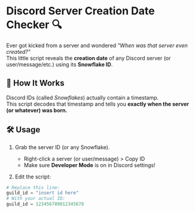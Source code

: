 # Discord Server Creation Date Checker 🔍

Ever got kicked from a server and wondered *"When was that server even created?"*  
This little script reveals the **creation date** of any Discord server (or user/message/etc.) using its **Snowflake ID**.

## 🧠 How It Works

Discord IDs (called *Snowflakes*) actually contain a timestamp.  
This script decodes that timestamp and tells you **exactly when the server (or whatever) was born.**

## 🛠 Usage

1. Grab the server ID (or any Snowflake).
   - Right-click a server (or user/message) > Copy ID
   - Make sure **Developer Mode** is on in Discord settings!

2. Edit the script:

```python
# Replace this line:
guild_id = "insert id here"
# With your actual ID:
guild_id = 123456789012345678
